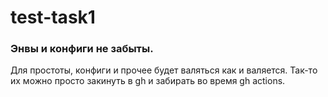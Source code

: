 # test-task1

### Энвы и конфиги не забыты.
Для простоты, конфиги и прочее будет валяться как и валяется. Так-то их можно просто закинуть в gh и забирать во время gh actions.